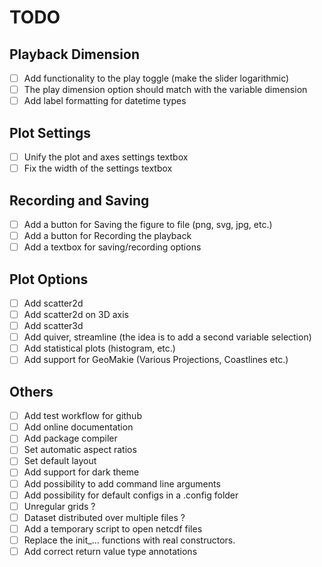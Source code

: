 
# TODO

## Playback Dimension

- [ ] Add functionality to the play toggle (make the slider logarithmic)
- [ ] The play dimension option should match with the variable dimension
- [ ] Add label formatting for datetime types

## Plot Settings

- [ ] Unify the plot and axes settings textbox
- [ ] Fix the width of the settings textbox

## Recording and Saving

- [ ] Add a button for Saving the figure to file (png, svg, jpg, etc.)
- [ ] Add a button for Recording the playback
- [ ] Add a textbox for saving/recording options

## Plot Options

- [ ] Add scatter2d
- [ ] Add scatter2d on 3D axis
- [ ] Add scatter3d
- [ ] Add quiver, streamline (the idea is to add a second variable selection)
- [ ] Add statistical plots (histogram, etc.)
- [ ] Add support for GeoMakie (Various Projections, Coastlines etc.)

## Others

- [ ] Add test workflow for github
- [ ] Add online documentation
- [ ] Add package compiler
- [ ] Set automatic aspect ratios
- [ ] Set default layout
- [ ] Add support for dark theme
- [ ] Add possibility to add command line arguments
- [ ] Add possibility for default configs in a .config folder
- [ ] Unregular grids ?
- [ ] Dataset distributed over multiple files ?
- [ ] Add a temporary script to open netcdf files
- [ ] Replace the init_... functions with real constructors.
- [ ] Add correct return value type annotations
